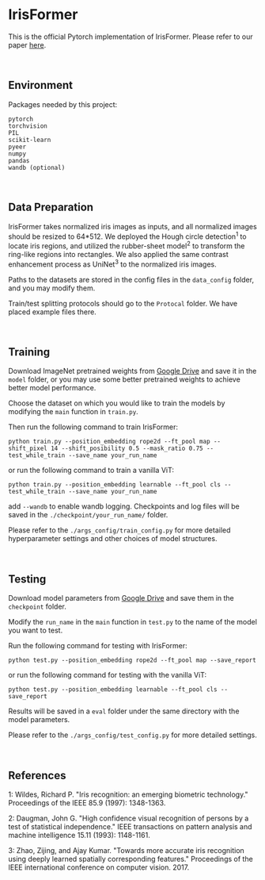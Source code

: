 # IrisFormer

This is the official Pytorch implementation of IrisFormer. Please refer to our paper [here](https://ieeexplore.ieee.org/document/10816462).

<br>

## Environment
Packages needed by this project:
```
pytorch
torchvision
PIL
scikit-learn
pyeer
numpy
pandas
wandb (optional)
```

<br>

## Data Preparation
IrisFormer takes normalized iris images as inputs, and all normalized images should be resized to 64*512. We deployed the Hough circle detection<sup>1</sup> to locate iris regions, and utilized the rubber-sheet model<sup>2</sup> to transform the ring-like regions into rectangles. We also applied the same contrast enhancement process as UniNet<sup>3</sup> to the normalized iris images.

Paths to the datasets are stored in the config files in the ```data_config``` folder, and you may modify them.

Train/test splitting protocols should go to the ```Protocal``` folder. We have placed example files there.

<br>

## Training
Download ImageNet pretrained weights from [Google Drive](https://drive.google.com/file/d/1GyFUt4f3RXi4UgscgjkCfycgcJBUSjL2/view?usp=sharing) and save it in the ```model``` folder, or you may use some better pretrained weights to achieve better model performance.

Choose the dataset on which you would like to train the models by modifying the ```main``` function in ```train.py```.

Then run the following command to train IrisFormer:
```
python train.py --position_embedding rope2d --ft_pool map --shift_pixel 14 --shift_posibility 0.5 --mask_ratio 0.75 --test_while_train --save_name your_run_name
```

or run the following command to train a vanilla ViT:
```
python train.py --position_embedding learnable --ft_pool cls --test_while_train --save_name your_run_name
```

add ```--wandb``` to enable wandb logging. Checkpoints and log files will be saved in the ```./checkpoint/your_run_name/``` folder.

Please refer to the ```./args_config/train_config.py``` for more detailed hyperparameter settings and other choices of model structures.

<br>

## Testing
Download model parameters from [Google Drive](https://drive.google.com/drive/folders/1p7yqLePpVfuf4n-PFMxnbmRwCqjx6GQB?usp=drive_link) and save them in the ```checkpoint``` folder.

Modify the ```run_name``` in the ```main``` function in ```test.py``` to the name of the model you want to test.

Run the following command for testing with IrisFormer:
```
python test.py --position_embedding rope2d --ft_pool map --save_report
```
or run the following command for testing with the vanilla ViT:
```
python test.py --position_embedding learnable --ft_pool cls --save_report
```
Results will be saved in a ```eval``` folder under the same directory with the model parameters.

Please refer to the ```./args_config/test_config.py``` for more detailed settings.

<br>

## References
1: Wildes, Richard P. "Iris recognition: an emerging biometric technology." Proceedings of the IEEE 85.9 (1997): 1348-1363.

2: Daugman, John G. "High confidence visual recognition of persons by a test of statistical independence." IEEE transactions on pattern analysis and machine intelligence 15.11 (1993): 1148-1161.

3: Zhao, Zijing, and Ajay Kumar. "Towards more accurate iris recognition using deeply learned spatially corresponding features." Proceedings of the IEEE international conference on computer vision. 2017.
